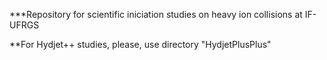 ***Repository for scientific iniciation studies on heavy ion collisions at IF-UFRGS

**For Hydjet++ studies, please, use directory "HydjetPlusPlus"

